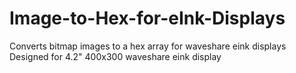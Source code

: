 # Image-to-Hex-for-eInk-Displays
Converts bitmap images to a hex array for waveshare eink displays
Designed for 4.2" 400x300 waveshare eink display
